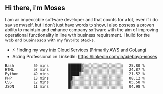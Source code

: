 ## Hi there, i'm Moses

I am an impeccable software developer and that counts for a lot, even if i do say so myself, but i don't just have words to show, i also possess a proven ability to maintain and enhance company software with the aim of improving operational functionality in line with business requirement. I build for the web and businesses with my favorite stacks.
- ⚡ Finding my way into Cloud Services (Primarily AWS and GoLang)
- Acting Professional on LinkedIn: https://linkedin.com/in/adebayo-moses

<!--START_SECTION:waka-->

```text
Bash         59 mins         ██████▒░░░░░░░░░░░░░░░░░░   25.80 %
HTML         57 mins         ██████▒░░░░░░░░░░░░░░░░░░   24.87 %
Python       49 mins         █████▒░░░░░░░░░░░░░░░░░░░   21.52 %
PHP          18 mins         ██░░░░░░░░░░░░░░░░░░░░░░░   08.12 %
CSS          12 mins         █▒░░░░░░░░░░░░░░░░░░░░░░░   05.58 %
JSON         11 mins         █▒░░░░░░░░░░░░░░░░░░░░░░░   04.98 %
```

<!--END_SECTION:waka-->
